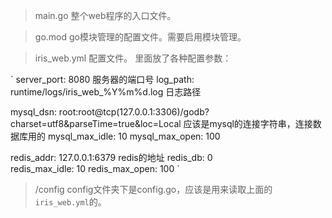 

>main.go
整个web程序的入口文件。


>go.mod
go模块管理的配置文件。需要启用模块管理。

>iris_web.yml
配置文件。
里面放了各种配置参数：

`
server_port: 8080  服务器的端口号
log_path: runtime/logs/iris_web_%Y%m%d.log  日志路径

mysql_dsn: root:root@tcp(127.0.0.1:3306)/godb?charset=utf8&parseTime=true&loc=Local  应该是mysql的连接字符串，连接数据库用的
mysql_max_idle: 10
mysql_max_open: 100

redis_addr: 127.0.0.1:6379  redis的地址
redis_db: 0  
redis_max_idle: 10
redis_max_open: 100
`
>/config
config文件夹下是config.go，应该是用来读取上面的 `iris_web.yml`的。

